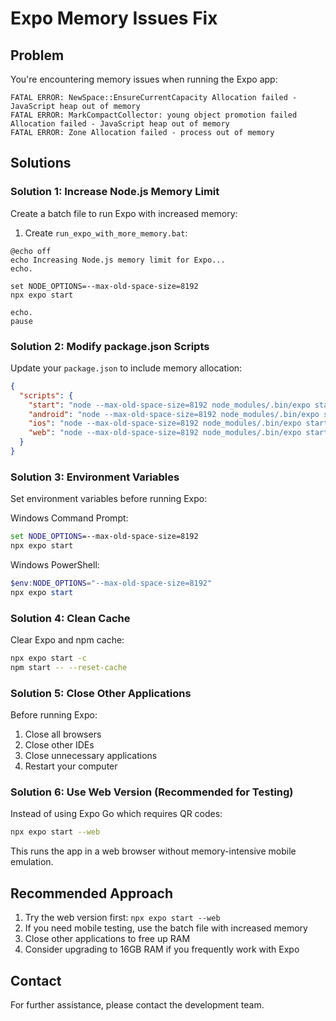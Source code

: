 # Expo Memory Issues Fix

## Problem

You're encountering memory issues when running the Expo app:
```
FATAL ERROR: NewSpace::EnsureCurrentCapacity Allocation failed - JavaScript heap out of memory
FATAL ERROR: MarkCompactCollector: young object promotion failed Allocation failed - JavaScript heap out of memory
FATAL ERROR: Zone Allocation failed - process out of memory
```

## Solutions

### Solution 1: Increase Node.js Memory Limit

Create a batch file to run Expo with increased memory:

1. Create `run_expo_with_more_memory.bat`:
```batch
@echo off
echo Increasing Node.js memory limit for Expo...
echo.

set NODE_OPTIONS=--max-old-space-size=8192
npx expo start

echo.
pause
```

### Solution 2: Modify package.json Scripts

Update your `package.json` to include memory allocation:

```json
{
  "scripts": {
    "start": "node --max-old-space-size=8192 node_modules/.bin/expo start",
    "android": "node --max-old-space-size=8192 node_modules/.bin/expo start --android",
    "ios": "node --max-old-space-size=8192 node_modules/.bin/expo start --ios",
    "web": "node --max-old-space-size=8192 node_modules/.bin/expo start --web"
  }
}
```

### Solution 3: Environment Variables

Set environment variables before running Expo:

Windows Command Prompt:
```cmd
set NODE_OPTIONS=--max-old-space-size=8192
npx expo start
```

Windows PowerShell:
```powershell
$env:NODE_OPTIONS="--max-old-space-size=8192"
npx expo start
```

### Solution 4: Clean Cache

Clear Expo and npm cache:
```bash
npx expo start -c
npm start -- --reset-cache
```

### Solution 5: Close Other Applications

Before running Expo:
1. Close all browsers
2. Close other IDEs
3. Close unnecessary applications
4. Restart your computer

### Solution 6: Use Web Version (Recommended for Testing)

Instead of using Expo Go which requires QR codes:
```bash
npx expo start --web
```

This runs the app in a web browser without memory-intensive mobile emulation.

## Recommended Approach

1. Try the web version first: `npx expo start --web`
2. If you need mobile testing, use the batch file with increased memory
3. Close other applications to free up RAM
4. Consider upgrading to 16GB RAM if you frequently work with Expo

## Contact

For further assistance, please contact the development team.